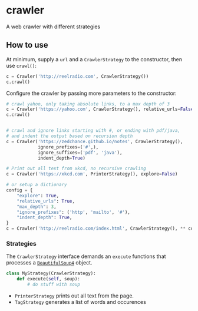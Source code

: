 # crawler

A web crawler with different strategies

## How to use

At minimum, supply a `url` and a `CrawlerStrategy` to the constructor, then use `crawl()`:

```py
c = Crawler('http://reelradio.com', CrawlerStrategy())
c.crawl()
```

Configure the crawler by passing more parameters to the constructor:

```py
# crawl yahoo, only taking absolute links, to a max depth of 3
c = Crawler('https://yahoo.com', CrawlerStrategy(), relative_urls=False, max_depth=3)
c.crawl()


# crawl and ignore links starting with #, or ending with pdf/java,
# and indent the output based on recursion depth
c = Crawler('https://zedchance.github.io/notes', CrawlerStrategy(),
            ignore_prefixes=('#',),
            ignore_suffixes=('pdf', 'java'),
            indent_depth=True)

# Print out all text from xkcd, no recursive crawling
c = Crawler('https://xkcd.com', PrinterStrategy(), explore=False)

# or setup a dictionary
config = {
    "explore": True,
    "relative_urls": True,
    "max_depth": 3,
    "ignore_prefixes": ('http', 'mailto', '#'),
    "indent_depth": True,
}
c = Crawler('http://reelradio.com/index.html', CrawlerStrategy(), ** config)
```

### Strategies

The `CrawlerStrategy` interface demands an `execute` functions that processes a [`BeautifulSoup4`](https://www.crummy.com/software/BeautifulSoup/) object.

```py
class MyStrategy(CrawlerStrategy):
    def execute(self, soup):
        # do stuff with soup
```

- `PrinterStrategy` prints out all text from the page.
- `TagStrategy` generates a list of words and occurences
